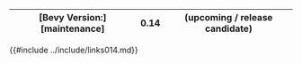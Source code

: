 |[Bevy Version:][maintenance]|0.14|(upcoming / release candidate)|
|---|---|---|

{{#include ../include/links014.md}}
